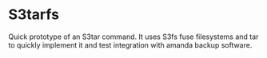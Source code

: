 # S3tarfs

Quick prototype of an S3tar command.  It uses S3fs fuse filesystems and tar to quickly implement it and test integration with amanda backup software.
